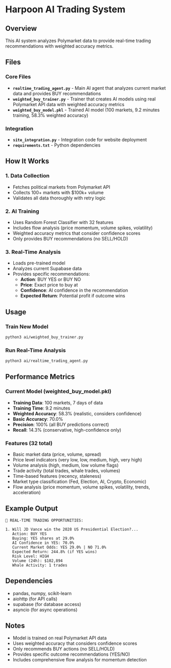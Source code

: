 # Harpoon AI Trading System

## Overview
This AI system analyzes Polymarket data to provide real-time trading recommendations with weighted accuracy metrics.

## Files

### Core Files
- **`realtime_trading_agent.py`** - Main AI agent that analyzes current market data and provides BUY recommendations
- **`weighted_buy_trainer.py`** - Trainer that creates AI models using real Polymarket API data with weighted accuracy metrics
- **`weighted_buy_model.pkl`** - Trained AI model (100 markets, 9.2 minutes training, 58.3% weighted accuracy)

### Integration
- **`site_integration.py`** - Integration code for website deployment
- **`requirements.txt`** - Python dependencies

## How It Works

### 1. Data Collection
- Fetches political markets from Polymarket API
- Collects 100+ markets with $100k+ volume
- Validates all data thoroughly with retry logic

### 2. AI Training
- Uses Random Forest Classifier with 32 features
- Includes flow analysis (price momentum, volume spikes, volatility)
- Weighted accuracy metrics that consider confidence scores
- Only provides BUY recommendations (no SELL/HOLD)

### 3. Real-Time Analysis
- Loads pre-trained model
- Analyzes current Supabase data
- Provides specific recommendations:
  - **Action**: BUY YES or BUY NO
  - **Price**: Exact price to buy at
  - **Confidence**: AI confidence in the recommendation
  - **Expected Return**: Potential profit if outcome wins

## Usage

### Train New Model
```bash
python3 ai/weighted_buy_trainer.py
```

### Run Real-Time Analysis
```bash
python3 ai/realtime_trading_agent.py
```

## Performance Metrics

### Current Model (weighted_buy_model.pkl)
- **Training Data**: 100 markets, 7 days of data
- **Training Time**: 9.2 minutes
- **Weighted Accuracy**: 58.3% (realistic, considers confidence)
- **Basic Accuracy**: 70.0%
- **Precision**: 100% (all BUY predictions correct)
- **Recall**: 14.3% (conservative, high-confidence only)

### Features (32 total)
- Basic market data (price, volume, spread)
- Price level indicators (very low, low, medium, high, very high)
- Volume analysis (high, medium, low volume flags)
- Trade activity (total trades, whale trades, volumes)
- Time-based features (recency, staleness)
- Market type classification (Fed, Election, AI, Crypto, Economic)
- Flow analysis (price momentum, volume spikes, volatility, trends, acceleration)

## Example Output

```
🎯 REAL-TIME TRADING OPPORTUNITIES:

1. Will JD Vance win the 2028 US Presidential Election?...
   Action: BUY YES
   Buying: YES shares at 29.0%
   AI Confidence in YES: 70.0%
   Current Market Odds: YES 29.0% | NO 71.0%
   Expected Return: 244.8% (if YES wins)
   Risk Level: HIGH
   Volume (24h): $102,894
   Whale Activity: 1 trades
```

## Dependencies
- pandas, numpy, scikit-learn
- aiohttp (for API calls)
- supabase (for database access)
- asyncio (for async operations)

## Notes
- Model is trained on real Polymarket API data
- Uses weighted accuracy that considers confidence scores
- Only recommends BUY actions (no SELL/HOLD)
- Provides specific outcome recommendations (YES/NO)
- Includes comprehensive flow analysis for momentum detection